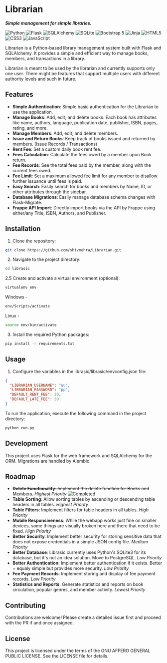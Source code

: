 # Librarian

**_Simple management for simple libraries._**

![Python](https://img.shields.io/badge/-Python-3776AB?style=flat-square&logo=python&logoColor=white) ![Flask](https://img.shields.io/badge/-Flask-000000?style=flat-square&logo=flask&logoColor=white) ![SQLAlchemy](https://img.shields.io/badge/-SQLAlchemy-FCA121?style=flat-square&logo=sqlalchemy&logoColor=white) ![SQLite](https://img.shields.io/badge/-SQLite-07405E?style=flat-square&logo=sqlite&logoColor=white) ![Bootstrap 5](https://img.shields.io/badge/-Bootstrap-7952B3?style=flat-square&logo=bootstrap&logoColor=white) ![Jinja](https://img.shields.io/badge/-Jinja-B41717?style=flat-square&logo=jinja&logoColor=white) ![HTML5](https://img.shields.io/badge/-HTML5-E34F26?style=flat-square&logo=html5&logoColor=white)
![CSS3](https://img.shields.io/badge/-CSS3-1572B6?style=flat-square&logo=css3&logoColor=white) ![JavaScript](https://img.shields.io/badge/-JavaScript-F7DF1E?style=flat-square&logo=javascript&logoColor=black)

Librarian is a Python-based library management system built with Flask and SQLAlchemy. It provides a simple and efficient way to manage books, members, and transactions in a library.

Librarian is meant to be used by the librarian and currently supports only one user.
There might be features that support multiple users with different authority levels and such in future.

<!-- todo -->
<!-- Librarian Screenshots -->

## Features

- **Simple Authentication**: Simple basic authentication for the Librarian to use the application.
- **Manage Books**: Add, edit, and delete books. Each book has attributes like name, authors, language, publication date, publisher, ISBN, pages, rating, and more.
- **Manage Members**: Add, edit, and delete members.
- **Issue and Return Books**: Keep track of books issued and returned by members. (Issue Records / Transactions)
- **Rent Fee**: Set a custom daily book rent fee.
- **Fees Calculation**: Calculate the fees owed by a member upon Book return.
- **Fee Records**: See the total fees paid by the member, along with the current fees owed.
- **Fee Limit**: Set a maximum allowed fee limit for any member to disallow further issuance until fees is paid.
- **Easy Search**: Easily search for books and members by Name, ID, or other attributes through the sidebar.
- **Database Migrations**: Easily manage database schema changes with Flask-Migrate.
- **Frappe API Import**: Directly import books via the API by Frappe using either/any Title, ISBN, Authors, and Publisher.

## Installation

1. Clone the repository:

```sh
git clone https://github.com/shivmehra/Librarian.git
```

2. Navigate to the project directory:

```sh
cd librasic
```

2.5 Create and activate a virtual environment (optional):

```sh
virtualenv env
```

Windows -

```sh
env/Scripts/activate
```

Linux -

```sh
source env/bin/activate
```

3. Install the required Python packages:

```sh
pip install -r requirements.txt
```

## Usage

1. Configure the variables in the librasic/librasic/envconfig.json file:

```json
{
  "LIBRARIAN_USERNAME": "uu",
  "LIBRARIAN_PASSWORD": "pp",
  "DEFAULT_RENT_FEE": 20,
  "DEFAULT_LATE_FEE": 50
}
```

To run the application, execute the following command in the project directory:

```sh
python run.py
```

## Development

This project uses Flask for the web framework and SQLAlchemy for the ORM. Migrations are handled by Alembic.

## Roadmap

- ~~**Delete Functionality**: Implement the delete function for Books and Members.
  _Highest Priority_~~ ![Completed](https://img.shields.io/date/1711726543.svg?color=%2372dd77&style=flat-square&logo=calendar&label=Completed)
- **Table Sorting**: Allow sorting tables by ascending or descending table headers in all tables.
  _Highest Priority_
- **Table Filters**: Implement filters for table headers in all tables.
  _High Priority_
- **Mobile Responsiveness**: While the webapp works just fine on smaller devices, some things are visually broken here and there that need to be fixed.
  _High Priority_
- **Better Security**: Implement better security for storing sensitive data that does not expose credentials in a simple JSON config file.
  _Medium Priority_
- **Better Database**: Librasic currently uses Python's SQLite3 for its database, but it's not an idea solution. Move to PostgreSQL.
  _Low Priority_
- **Better Authentication**:
  Implement better authentication if it exists. Better = equaly simple but provides more security.
  _Low Priority_
- **Fee Payment Records**: Implement storing and display of fee payment records.
  _Low Priority_
- **Statistics and Reports**: Generate statistics and reports on book circulation, popular genres, and member activity.
  _Lowest Priority_

## Contributing

Contributions are welcome!
Please create a detailed issue first and proceed with the PR if and once assigned.

## License

This project is licensed under the terms of the GNU AFFERO GENERAL PUBLIC LICENSE. See the LICENSE file for details.
